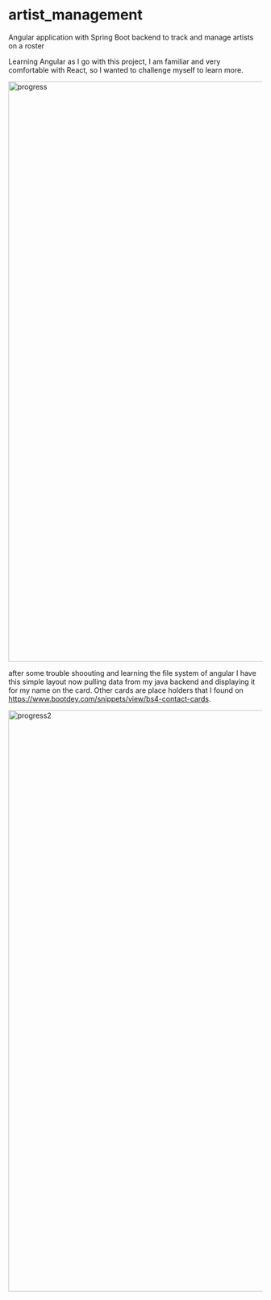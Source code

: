 # artist_management
Angular application with Spring Boot backend to track and manage artists on a roster

Learning Angular as I go with this project, I am familiar and very comfortable with React, so I wanted to challenge myself to learn more.

<img width="1150" alt="progress" src="https://user-images.githubusercontent.com/42220778/176038401-9ee1c314-02e1-47da-ae0d-95fafb1ccdec.png">

after some trouble shoouting and learning the file system of angular I have this simple layout now pulling data from my java backend and displaying it for my name on the card. Other cards are place holders that I found on https://www.bootdey.com/snippets/view/bs4-contact-cards.

<img width="1152" alt="progress2" src="https://user-images.githubusercontent.com/42220778/176050180-4869782e-a318-4a84-806e-7b0916fe386a.png">
